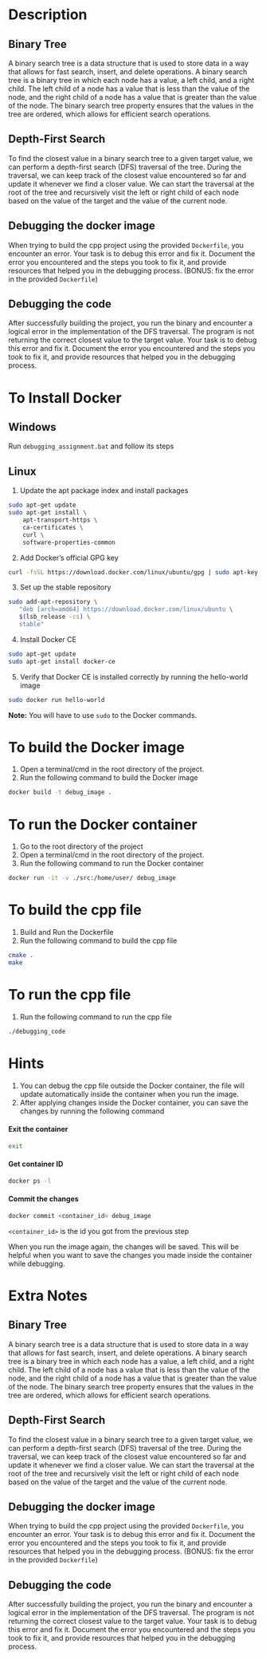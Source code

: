 # Description
## Binary Tree
A binary search tree is a data structure that is used to store data in a way that allows for fast search, insert, and delete operations. A binary search tree is a binary tree in which each node has a value, a left child, and a right child. The left child of a node has a value that is less than the value of the node, and the right child of a node has a value that is greater than the value of the node. The binary search tree property ensures that the values in the tree are ordered, which allows for efficient search operations.

## Depth-First Search
To find the closest value in a binary search tree to a given target value, we can perform a depth-first search (DFS) traversal of the tree. During the traversal, we can keep track of the closest value encountered so far and update it whenever we find a closer value. We can start the traversal at the root of the tree and recursively visit the left or right child of each node based on the value of the target and the value of the current node.

## Debugging the docker image

When trying to build the cpp project using the provided `Dockerfile`, you encounter an error. Your task is to debug this error and fix it. Document the error you encountered and the steps you took to fix it, and provide resources that helped you in the debugging process. (BONUS: fix the error in the provided `Dockerfile`)

## Debugging the code

After successfully building the project, you run the binary and encounter a logical error in the implementation of the DFS traversal. The program is not returning the correct closest value to the target value. Your task is to debug this error and fix it. Document the error you encountered and the steps you took to fix it, and provide resources that helped you in the debugging process.


# To Install Docker

## Windows

Run `debugging_assignment.bat` and follow its steps

## Linux

1. Update the apt package index and install packages

```bash
sudo apt-get update
sudo apt-get install \
    apt-transport-https \
    ca-certificates \
    curl \
    software-properties-common
```

2. Add Docker’s official GPG key

```bash
curl -fsSL https://download.docker.com/linux/ubuntu/gpg | sudo apt-key add -
```

3. Set up the stable repository

```bash
sudo add-apt-repository \
   "deb [arch=amd64] https://download.docker.com/linux/ubuntu \
   $(lsb_release -cs) \
   stable"
```

4. Install Docker CE

```bash
sudo apt-get update
sudo apt-get install docker-ce
```

5. Verify that Docker CE is installed correctly by running the hello-world image

```bash
sudo docker run hello-world
```

**Note:** You will have to use `sudo` to the Docker commands.

# To build the Docker image

1. Open a terminal/cmd in the root directory of the project.
2. Run the following command to build the Docker image

```bash
docker build -t debug_image .
```

# To run the Docker container

1. Go to the root directory of the project
2. Open a terminal/cmd in the root directory of the project.
3. Run the following command to run the Docker container

```bash
docker run -it -v ./src:/home/user/ debug_image
```

# To build the cpp file

1. Build and Run the Dockerfile
2. Run the following command to build the cpp file

```bash
cmake .
make
```

# To run the cpp file

1. Run the following command to run the cpp file

```bash
./debugging_code
```

# Hints

1. You can debug the cpp file outside the Docker container, the file will update automatically inside the container when you run the image.
2. After applying changes inside the Docker container, you can save the changes by running the following command

#### Exit the container

```bash
exit
```

#### Get container ID

```bash
docker ps -l
```

#### Commit the changes

```bash
docker commit <container_id> debug_image
```
`<container_id>` is the id you got from the previous step 

When you run the image again, the changes will be saved. This will be helpful when you want to save the changes you made inside the container while debugging.


# Extra Notes
## Binary Tree
A binary search tree is a data structure that is used to store data in a way that allows for fast search, insert, and delete operations. A binary search tree is a binary tree in which each node has a value, a left child, and a right child. The left child of a node has a value that is less than the value of the node, and the right child of a node has a value that is greater than the value of the node. The binary search tree property ensures that the values in the tree are ordered, which allows for efficient search operations.

## Depth-First Search
To find the closest value in a binary search tree to a given target value, we can perform a depth-first search (DFS) traversal of the tree. During the traversal, we can keep track of the closest value encountered so far and update it whenever we find a closer value. We can start the traversal at the root of the tree and recursively visit the left or right child of each node based on the value of the target and the value of the current node.

## Debugging the docker image

When trying to build the cpp project using the provided `Dockerfile`, you encounter an error. Your task is to debug this error and fix it. Document the error you encountered and the steps you took to fix it, and provide resources that helped you in the debugging process. (BONUS: fix the error in the provided `Dockerfile`)

## Debugging the code

After successfully building the project, you run the binary and encounter a logical error in the implementation of the DFS traversal. The program is not returning the correct closest value to the target value. Your task is to debug this error and fix it. Document the error you encountered and the steps you took to fix it, and provide resources that helped you in the debugging process.
